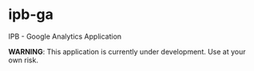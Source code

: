 ipb-ga
======

IPB - Google Analytics Application

**WARNING**: This application is currently under development. Use at your own risk.